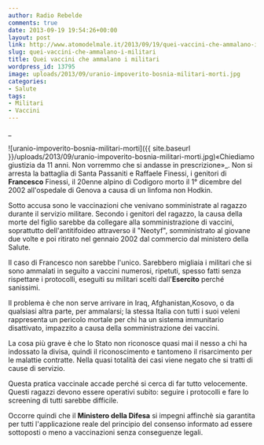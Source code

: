 ```yaml
---
author: Radio Rebelde
comments: true
date: 2013-09-19 19:54:26+00:00
layout: post
link: http://www.atomodelmale.it/2013/09/19/quei-vaccini-che-ammalano-i-militari/
slug: quei-vaccini-che-ammalano-i-militari
title: Quei vaccini che ammalano i militari
wordpress_id: 13795
image: uploads/2013/09/uranio-impoverito-bosnia-militari-morti.jpg
categories:
- Salute
tags:
- Militari
- Vaccini
---
```


_

![uranio-impoverito-bosnia-militari-morti]({{ site.baseurl }}/uploads/2013/09/uranio-impoverito-bosnia-militari-morti.jpg)«Chiediamo giustizia da 11 anni. Non vorremmo che si andasse in prescrizione»_. Non si arresta la battaglia di Santa Passaniti e Raffaele Finessi, i genitori di **Francesco** Finessi, il 20enne alpino di Codigoro morto il 1° dicembre del 2002 all'ospedale di Genova a causa di un linfoma non Hodkin.

Sotto accusa sono le vaccinazioni che venivano somministrate al ragazzo durante il servizio militare. Secondo i genitori del ragazzo, la causa della morte del figlio sarebbe da collegare alla somministrazione di vaccini, soprattutto dell'antitifoideo attraverso il "Neotyf", somministrato al giovane due volte e poi ritirato nel gennaio 2002 dal commercio dal ministero della Salute.

Il caso di Francesco non sarebbe l'unico. Sarebbero migliaia i militari che si sono ammalati in seguito a vaccini numerosi, ripetuti, spesso fatti senza rispettare i protocolli, eseguiti su militari scelti dall'**Esercito** perché sanissimi.

Il problema è che non serve arrivare in Iraq, Afghanistan,Kosovo, o da qualsiasi altra parte, per ammalarsi; la stessa Italia con tutti i suoi veleni rappresenta un pericolo mortale per chi ha un sistema immunitario disattivato, impazzito a causa della somministrazione dei vaccini.

La cosa più grave è che lo Stato non riconosce quasi mai il nesso a chi ha indossato la divisa, quindi il riconoscimento e tantomeno il risarcimento per le malattie contratte. Nella quasi totalità dei casi viene negato che si tratti di cause di servizio.

Questa pratica vaccinale accade perché si cerca di far tutto velocemente. Questi ragazzi devono essere operativi subito: seguire i protocolli e fare lo screening di tutti sarebbe difficile.

Occorre quindi che il **Ministero della Difesa** si impegni affinchè sia garantita per tutti l'applicazione reale del principio del consenso informato ad essere sottoposti o meno a vaccinazioni senza conseguenze legali.
